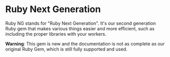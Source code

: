 
# Ruby Next Generation

Ruby NG stands for "Ruby Next Generation". It's our second generation Ruby gem that makes various things easier and more efficient,
such as including the proper libraries with your workers.

**Warning**: This gem is new and the documentation is not as complete as our original Ruby Gem, which is still fully
supported and used.
